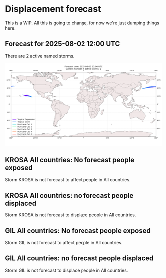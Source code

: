 # Displacement forecast

This is a WIP. All this is going to change, for now we're just dumping things here.
## Forecast for 2025-08-02 12:00 UTC

There are 2 active named storms.

![Active storm ensemble tracks](ECMWF_TC_tracks_20250802120000.png)

## KROSA All countries: No forecast people exposed

Storm KROSA is not forecast to affect people in All countries.

## KROSA All countries: no forecast people displaced

Storm KROSA is not forecast to displace people in All countries.

## GIL All countries: No forecast people exposed

Storm GIL is not forecast to affect people in All countries.

## GIL All countries: no forecast people displaced

Storm GIL is not forecast to displace people in All countries.


